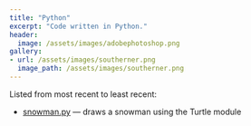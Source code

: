 ```yaml
---
title: "Python"
excerpt: "Code written in Python."
header:
  image: /assets/images/adobephotoshop.png
gallery:
- url: /assets/images/southerner.png
  image_path: /assets/images/southerner.png
---
```

<p> </p>
Listed from most recent to least recent:
<ul>
    <li> <a href="https://drive.google.com/drive/folders/1DcXu3sSTfG1WX8oddIkZicDzAakGRM0a?usp=sharing">snowman.py</a> — draws a snowman using the Turtle module</li>
</ul>